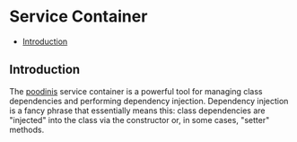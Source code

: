 # Service Container

- [Introduction](#introduction)

<a name="introduction"></a>
## Introduction

The [poodinis](https://github.com/mbierlee/poodinis) service container is a powerful tool for managing class dependencies and performing dependency injection. Dependency injection is a fancy phrase that essentially means this: class dependencies are "injected" into the class via the constructor or, in some cases, "setter" methods.

